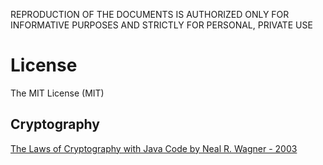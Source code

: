 REPRODUCTION OF THE DOCUMENTS IS AUTHORIZED ONLY FOR INFORMATIVE PURPOSES AND STRICTLY FOR PERSONAL, PRIVATE USE  

# License

The MIT License (MIT)

## Cryptography

[The Laws of Cryptography with Java Code by Neal R. Wagner - 2003](%5BThe%20Laws%20of%20Cryptography%20with%20Java%20Code%20by%20Neal%20R.%20Wagner%20-%202003%5D.pdf)  